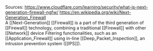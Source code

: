 Sources:
https://www.cloudflare.com/learning/security/what-is-next-generation-firewall-ngfw/
https://en.wikipedia.org/wiki/Next-Generation_Firewall
\
A [[Next-Generation]] [[Firewall]] is a part of the third generation of [[Firewall]] technology, combining a traditional [[Firewall]] with other [[Network]] device Filtering functionalities, such as an [[Application_Firewall]] using in-line [[Deep_Packet_Inspection]], an intrusion prevention system ([[IPS]]).
